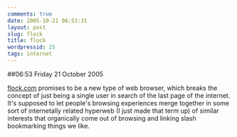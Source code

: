 ```yaml
---
comments: true
date: 2005-10-21 06:53:31
layout: post
slug: flock
title: flock
wordpressid: 25
tags: internet
---
```


##06:53 Friday 21 October 2005

[flock.com](http://flock.com) promises to be a new type of web browser, which breaks the concept of just being a single user in search of the last page of the internet.   It's supposed to let people's browsing experiences merge together in some sort of internetally related hyperweb (I just made that term up) of similar interests that organically come out of browsing and linking slash bookmarking things we like.
